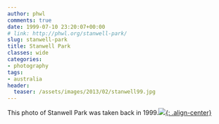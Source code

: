 ```yaml
---
author: phwl
comments: true
date: 1999-07-10 23:20:07+00:00
# link: http://phwl.org/stanwell-park/
slug: stanwell-park
title: Stanwell Park
classes: wide
categories:
- photography
tags:
- australia
header:
  teaser: /assets/images/2013/02/stanwell99.jpg
---
```


This photo of Stanwell Park was taken back in 1999.[![](http://www.phwl.org/wp-content/uploads/2013/02/stanwell99.jpg){: .align-center}](http://www.phwl.org/wp-content/uploads/2013/02/stanwell99.jpg)
